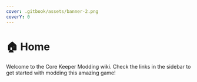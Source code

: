 ```yaml
---
cover: .gitbook/assets/banner-2.png
coverY: 0
---
```


# 🏠 Home

Welcome to the Core Keeper Modding wiki. Check the links in the sidebar to get started with modding this amazing game!
